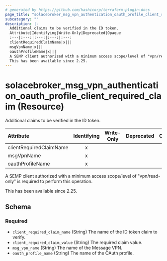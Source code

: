 ```yaml
---
# generated by https://github.com/hashicorp/terraform-plugin-docs
page_title: "solacebroker_msg_vpn_authentication_oauth_profile_client_required_claim Resource - solacebroker"
subcategory: ""
description: |-
  Additional claims to be verified in the ID token.
  Attribute|Identifying|Write-Only|Deprecated|Opaque
  :---|:---:|:---:|:---:|:---:
  clientRequiredClaimName|x|||
  msgVpnName|x|||
  oauthProfileName|x|||
  A SEMP client authorized with a minimum access scope/level of "vpn/read-only" is required to perform this operation.
  This has been available since 2.25.
---
```


# solacebroker_msg_vpn_authentication_oauth_profile_client_required_claim (Resource)

Additional claims to be verified in the ID token.


Attribute|Identifying|Write-Only|Deprecated|Opaque
:---|:---:|:---:|:---:|:---:
clientRequiredClaimName|x|||
msgVpnName|x|||
oauthProfileName|x|||



A SEMP client authorized with a minimum access scope/level of "vpn/read-only" is required to perform this operation.

This has been available since 2.25.



<!-- schema generated by tfplugindocs -->
## Schema

### Required

- `client_required_claim_name` (String) The name of the ID token claim to verify.
- `client_required_claim_value` (String) The required claim value.
- `msg_vpn_name` (String) The name of the Message VPN.
- `oauth_profile_name` (String) The name of the OAuth profile.


